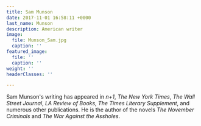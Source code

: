 ```yaml
---
title: Sam Munson
date: 2017-11-01 16:58:11 +0000
last_name: Munson
description: American writer
image:
  file: Munson_Sam.jpg
  caption: ''
featured_image:
  file: ''
  caption: ''
weight: ''
headerClasses: ''

---
```

Sam Munson's writing has appeared in _n+1_, _The New York Times_, _The Wall Street Journal_, _LA Review of Books_, _The Times Literary Supplement_, and numerous other publications. He is the author of the novels _The November Criminals_ and _The War Against the Assholes_.
